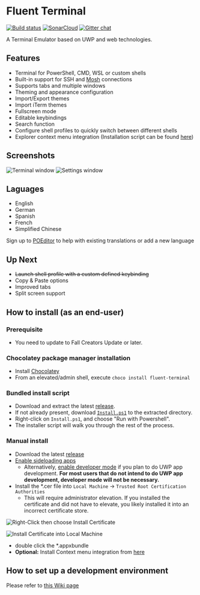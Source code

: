 # Fluent Terminal

[![Build status](https://fs-apps.visualstudio.com/FluentTerminal/_apis/build/status/FluentTerminal-Universal%20Windows%20Platform-CI)](https://fs-apps.visualstudio.com/FluentTerminal/_build/latest?definitionId=3)
[![SonarCloud](https://sonarcloud.io/api/project_badges/measure?project=FluentTerminal&metric=alert_status)](https://sonarcloud.io/dashboard?id=FluentTerminal)
[![Gitter chat](https://badges.gitter.im/Join%20Chat.svg)](https://gitter.im/FluentTerminal)

A Terminal Emulator based on UWP and web technologies.

## Features

- Terminal for PowerShell, CMD, WSL or custom shells
- Built-in support for SSH and [Mosh](https://mosh.org/) connections
- Supports tabs and multiple windows
- Theming and appearance configuration
- Import/Export themes
- Import iTerm themes
- Fullscreen mode
- Editable keybindings
- Search function
- Configure shell profiles to quickly switch between different shells
- Explorer context menu integration (Installation script can be found [here](https://github.com/felixse/FluentTerminal/tree/master/Explorer%20Context%20Menu%20Integration))

## Screenshots

![Terminal window](Screenshots/terminal.jpg)
![Settings window](Screenshots/settings.jpg)

## Laguages
- English
- German
- Spanish
- French
- Simplified Chinese

Sign up to [POEditor](https://poeditor.com/join/project/TfKNIt826z) to help with existing translations or add a new language



## Up Next

- ~~Launch shell profile with a custom defined keybinding~~
- Copy & Paste options
- Improved tabs
- Split screen support

## How to install (as an end-user)

### Prerequisite
- You need to update to Fall Creators Update or later.

### Chocolatey package manager installation

- Install [Chocolatey](https://chocolatey.org/)
- From an elevated/admin shell, execute `choco install fluent-terminal`

### Bundled install script

- Download and extract the latest [release](https://github.com/felixse/FluentTerminal/releases).
- If not already present, download [`Install.ps1`](Install.ps1) to the extracted directory.
- Right-click on `Install.ps1`, and choose "Run with Powershell".
- The installer script will walk you through the rest of the process.

### Manual install

- Download the latest [release](https://github.com/felixse/FluentTerminal/releases)
- [Enable sideloading apps](https://www.windowscentral.com/how-enable-windows-10-sideload-apps-outside-store)
  - Alternatively, [enable developer mode](https://docs.microsoft.com/en-US/windows/uwp/get-started/enable-your-device-for-development) if you plan to do UWP app development. **For most users that do not intend to do UWP app development, developer mode will not be necessary.**
- Install the *.cer file into `Local Machine` -> `Trusted Root Certification Authorities`
  - This will require administrator elevation. If you installed the certificate and did not have to elevate, you likely installed it into an incorrect certificate store.

![Right-Click then choose Install Certificate](Screenshots/right-click_install-certificate.png)

![Install Certificate into Local Machine](Screenshots/install-certificate_local-machine.png)

- double click the *.appxbundle
- **Optional:** Install Context menu integration from [here](https://github.com/felixse/FluentTerminal/tree/master/Explorer%20Context%20Menu%20Integration)

## How to set up a development environment
Please refer to [this Wiki page](https://github.com/felixse/FluentTerminal/wiki/How-to-set-up-a-development-environment)
